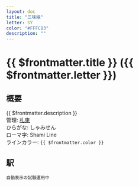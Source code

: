 ```yaml
---
layout: doc
title: "三味線"
letter: SY
color: "#FFFC83"
description: ""
---
```


# {{ $frontmatter.title }} ({{ $frontmatter.letter }})

## 概要
{{ $frontmatter.description }}  
管理: [札束](/company/satsutaba/index.md)  
ひらがな: しゃみせん  
ローマ字: Shami Line  
ラインカラー: <span :style="{backgroundColor: $frontmatter.color, display: 'inline-block', width: '0.75em', height: '0.75em', border: `1px solid #1b1b1f`, marginRight: '0.25em'}" />`{{ $frontmatter.color }}`

## 駅
<small>自動表示の試験運用中</small>
<Stations />